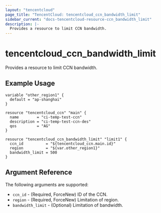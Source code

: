 ```yaml
---
layout: "tencentcloud"
page_title: "TencentCloud: tencentcloud_ccn_bandwidth_limit"
sidebar_current: "docs-tencentcloud-resource-ccn_bandwidth_limit"
description: |-
  Provides a resource to limit CCN bandwidth.
---
```


# tencentcloud_ccn_bandwidth_limit

Provides a resource to limit CCN bandwidth.

## Example Usage

```hcl
variable "other_region1" {
  default = "ap-shanghai"
}

resource "tencentcloud_ccn" "main" {
  name        = "ci-temp-test-ccn"
  description = "ci-temp-test-ccn-des"
  qos         = "AG"
}

resource "tencentcloud_ccn_bandwidth_limit" "limit1" {
  ccn_id          = "${tencentcloud_ccn.main.id}"
  region          = "${var.other_region1}"
  bandwidth_limit = 500
}
```

## Argument Reference

The following arguments are supported:

* `ccn_id` - (Required, ForceNew) ID of the CCN.
* `region` - (Required, ForceNew) Limitation of region.
* `bandwidth_limit` - (Optional) Limitation of bandwidth.


